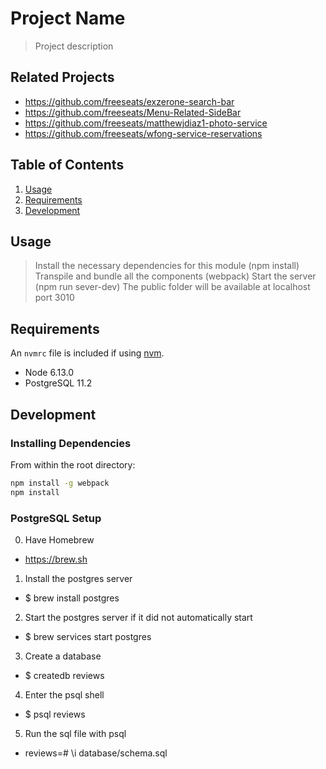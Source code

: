 # Project Name

> Project description

## Related Projects

  - https://github.com/freeseats/exzerone-search-bar
  - https://github.com/freeseats/Menu-Related-SideBar
  - https://github.com/freeseats/matthewjdiaz1-photo-service
  - https://github.com/freeseats/wfong-service-reservations

## Table of Contents

1. [Usage](#Usage)
1. [Requirements](#requirements)
1. [Development](#development)

## Usage

> Install the necessary dependencies for this module (npm install)
> Transpile and bundle all the components (webpack)
> Start the server (npm run sever-dev)
> The public folder will be available at localhost port 3010

## Requirements

An `nvmrc` file is included if using [nvm](https://github.com/creationix/nvm).

- Node 6.13.0
- PostgreSQL 11.2

## Development

### Installing Dependencies

From within the root directory:

```sh
npm install -g webpack
npm install
```

### PostgreSQL Setup 

0) Have Homebrew
  - https://brew.sh
1) Install the postgres server
  - $ brew install postgres
2) Start the postgres server if it did not automatically start
  - $ brew services start postgres
3) Create a database
  - $ createdb reviews
4) Enter the psql shell
  - $ psql reviews
5) Run the sql file with psql
  - reviews=# \i database/schema.sql